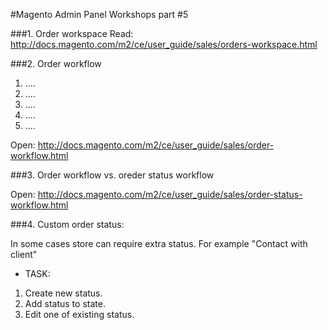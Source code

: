 #Magento Admin Panel Workshops part #5

###1. Order workspace
Read: http://docs.magento.com/m2/ce/user_guide/sales/orders-workspace.html

###2. Order workflow

1. ....
2. .... 
3. ....
4. ....
5. ....

Open: http://docs.magento.com/m2/ce/user_guide/sales/order-workflow.html

###3. Order workflow vs. oreder status workflow

Open: http://docs.magento.com/m2/ce/user_guide/sales/order-status-workflow.html

###4. Custom order status:

In some cases store can require extra status. 
For example "Contact with client"

* TASK:
1. Create new status.
2. Add status to state.
3. Edit one of existing status.





